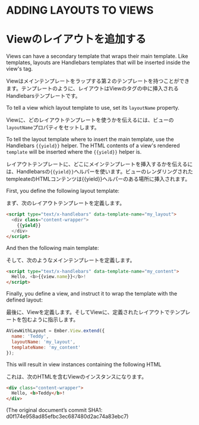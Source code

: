 # ADDING LAYOUTS TO VIEWS
# Viewのレイアウトを追加する

Views can have a secondary template that wraps their main template. Like templates,
layouts are Handlebars templates that will be inserted inside the
view's tag.

Viewはメインテンプレートをラップする第２のテンプレートを持つことができます。テンプレートのように、レイアウトはViewのタグの中に挿入されるHandlebarsテンプレートです。

To tell a view which layout template to use, set its `layoutName` property.

Viewに、どのレイアウトテンプレートを使うかを伝えるには、ビューの`layoutName`プロパティをセットします。

To tell the layout template where to insert the main template, use the Handlebars `{{yield}}` helper.
The HTML contents of a view's rendered `template` will be inserted where the `{{yield}}` helper is.

レイアウトテンプレートに、どこにメインテンプレートを挿入するかを伝えるには、Handlebarsの`{{yield}}`ヘルパーを使います。ビューのレンダリングされたtempleateのHTMLコンテンツは{{yield}}ヘルパーのある場所に挿入されます。

First, you define the following layout template:

まず、次のレイアウトテンプレートを定義します。

```html
<script type="text/x-handlebars" data-template-name="my_layout">
  <div class="content-wrapper">
    {{yield}}
  </div>
</script>
```

And then the following main template:

そして、次のようなメインテンプレートを定義します。

```html
<script type="text/x-handlebars" data-template-name="my_content">
  Hello, <b>{{view.name}}</b>!
</script>
```

Finally, you define a view, and instruct it to wrap the template with the defined layout:

最後に、Viewを定義します。そしてViewに、定義されたレイアウトでテンプレートを包むように指示します。

```javascript
AViewWithLayout = Ember.View.extend({
  name: 'Teddy',
  layoutName: 'my_layout',
  templateName: 'my_content'
});
```

This will result in view instances containing the following HTML

これは、次のHTMLを含むViewのインスタンスになります。

```html
<div class="content-wrapper">
  Hello, <b>Teddy</b>!
</div>
```


(The original document’s commit SHA1: d0f174e958ad85efbc3ec687480d2ac74a83ebc7)